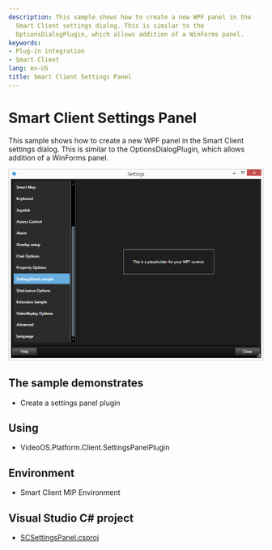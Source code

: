 ```yaml
---
description: This sample shows how to create a new WPF panel in the
  Smart Client settings dialog. This is similar to the
  OptionsDialogPlugin, which allows addition of a WinForms panel.
keywords:
- Plug-in integration
- Smart Client
lang: en-US
title: Smart Client Settings Panel
---
```


# Smart Client Settings Panel

This sample shows how to create a new WPF panel in the Smart Client
settings dialog. This is similar to the OptionsDialogPlugin, which
allows addition of a WinForms panel.

![](SCSettingsPanel.png)

## The sample demonstrates

-   Create a settings panel plugin

## Using

-   VideoOS.Platform.Client.SettingsPanelPlugin

## Environment

-   Smart Client MIP Environment

## Visual Studio C\# project

-   [SCSettingsPanel.csproj](javascript:openLink('..\\\\PluginSamples\\\\SCSettingsPanel\\\\SCSettingsPanel.csproj');)
